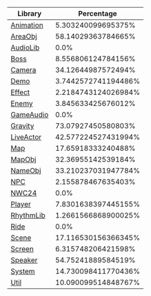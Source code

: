 | Library | Percentage |
| ------------- | ------------- |
| [Animation](https://github.com/shibbo/Petari/blob/master/docs/lib/Animation.md) | 5.303240099695375% |
| [AreaObj](https://github.com/shibbo/Petari/blob/master/docs/lib/AreaObj.md) | 58.14029363784665% |
| [AudioLib](https://github.com/shibbo/Petari/blob/master/docs/lib/AudioLib.md) | 0.0% |
| [Boss](https://github.com/shibbo/Petari/blob/master/docs/lib/Boss.md) | 8.556806124784156% |
| [Camera](https://github.com/shibbo/Petari/blob/master/docs/lib/Camera.md) | 34.12644987572494% |
| [Demo](https://github.com/shibbo/Petari/blob/master/docs/lib/Demo.md) | 3.7442572741194486% |
| [Effect](https://github.com/shibbo/Petari/blob/master/docs/lib/Effect.md) | 2.2184743124026984% |
| [Enemy](https://github.com/shibbo/Petari/blob/master/docs/lib/Enemy.md) | 3.845633425676012% |
| [GameAudio](https://github.com/shibbo/Petari/blob/master/docs/lib/GameAudio.md) | 0.0% |
| [Gravity](https://github.com/shibbo/Petari/blob/master/docs/lib/Gravity.md) | 73.07927450580803% |
| [LiveActor](https://github.com/shibbo/Petari/blob/master/docs/lib/LiveActor.md) | 42.577224527431994% |
| [Map](https://github.com/shibbo/Petari/blob/master/docs/lib/Map.md) | 17.65918333240488% |
| [MapObj](https://github.com/shibbo/Petari/blob/master/docs/lib/MapObj.md) | 32.36955142539184% |
| [NameObj](https://github.com/shibbo/Petari/blob/master/docs/lib/NameObj.md) | 33.210237031947784% |
| [NPC](https://github.com/shibbo/Petari/blob/master/docs/lib/NPC.md) | 2.155878467635403% |
| [NWC24](https://github.com/shibbo/Petari/blob/master/docs/lib/NWC24.md) | 0.0% |
| [Player](https://github.com/shibbo/Petari/blob/master/docs/lib/Player.md) | 7.8301638397445155% |
| [RhythmLib](https://github.com/shibbo/Petari/blob/master/docs/lib/RhythmLib.md) | 1.2661566868900025% |
| [Ride](https://github.com/shibbo/Petari/blob/master/docs/lib/Ride.md) | 0.0% |
| [Scene](https://github.com/shibbo/Petari/blob/master/docs/lib/Scene.md) | 17.116530156366345% |
| [Screen](https://github.com/shibbo/Petari/blob/master/docs/lib/Screen.md) | 6.315748206421598% |
| [Speaker](https://github.com/shibbo/Petari/blob/master/docs/lib/Speaker.md) | 54.75241889584519% |
| [System](https://github.com/shibbo/Petari/blob/master/docs/lib/System.md) | 14.730098411770436% |
| [Util](https://github.com/shibbo/Petari/blob/master/docs/lib/Util.md) | 10.090099514848767% |
